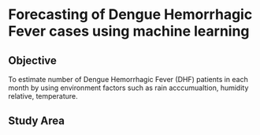 # Forecasting of Dengue Hemorrhagic Fever cases using machine learning



## Objective
To estimate number of Dengue Hemorrhagic Fever (DHF) patients in each month by using environment factors such as rain acccumualtion, humidity relative, temperature.

## Study Area
